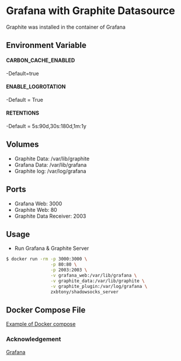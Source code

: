 # Grafana with Graphite Datasource

Graphite was installed in the container of Grafana

## Environment Variable
#### CARBON_CACHE_ENABLED
  -Default=true
#### ENABLE_LOGROTATION
  -Default = True
#### RETENTIONS
  -Default = 5s:90d,30s:180d,1m:1y

## Volumes
* Graphite Data: /var/lib/graphite
* Grafana Data: /var/lib/grafana
* Graphite log: /var/log/grafana

## Ports
* Grafana Web: 3000
* Graphite Web: 80
* Graphite Data Receiver: 2003

## Usage
* Run Grafana & Graphite Server
```sh
$ docker run -rm -p 3000:3000 \
                 -p 80:80 \
                 -p 2003:2003 \
                 -v grafana_web:/var/lib/grafana \
                 -v graphite_data:/var/lib/graphite \
                 -v graphite_plugin:/var/log/grafana \
                 zxbtony/shadowsocks_server
```
## Docker Compose File
[Example of Docker compose](https://github.com/zxbtony/grafana_graphite/blob/master/docker-compose.yml)

### Acknowledgement
[Grafana](https://github.com/grafana/grafana-docker)
